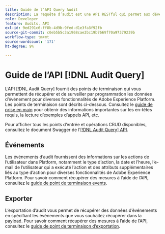 ```yaml
---
title: Guide de l’API Query Audit
description: La requête d’audit est une API RESTful qui permet aux développeurs de voir qui a effectué les actions dans Adobe Experience Platform.
role: Developer
feature: Audits, API
exl-id: 9ed291c6-ff8b-4d9b-9fed-d1e3fa8f92fb
source-git-commit: c0eb5b5c3a1968cae2bc19b7669f70a97379239b
workflow-type: tm+mt
source-wordcount: '171'
ht-degree: 9%

---
```


# Guide de l’API [!DNL Audit Query]

L’API [!DNL Audit Query] fournit des points de terminaison qui vous permettent de récupérer et de surveiller par programmation les données d’événement pour diverses fonctionnalités de Adobe Experience Platform. Les points de terminaison sont décrits ci-dessous. Consultez le [guide de prise en main](./getting-started.md) pour obtenir des informations importantes sur les en-têtes requis, la lecture d’exemples d’appels API, etc.

Pour afficher tous les points d’entrée et opérations CRUD disponibles, consultez le document Swagger de l’[[!DNL Audit Query] API](https://www.adobe.io/experience-platform-apis/references/audit-query/).

## Événements

Les événements d’audit fournissent des informations sur les actions de l’utilisateur dans Platform, notamment le type d’action, la date et l’heure, l’e-mail de l’utilisateur qui a exécuté l’action et des attributs supplémentaires liés au type d’action pour diverses fonctionnalités de Adobe Experience Platform. Pour savoir comment récupérer des mesures à l’aide de l’API, consultez le [guide de point de terminaison events](./events.md).

## Exporter

L’exportation d’audit vous permet de récupérer des données d’événements en spécifiant les événements que vous souhaitez récupérer dans la payload. Pour savoir comment récupérer des mesures à l’aide de l’API, consultez le [guide de point de terminaison d’exportation](./export.md).
